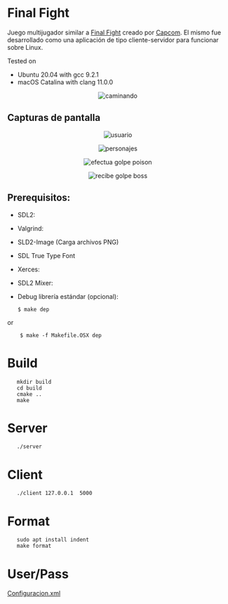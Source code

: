 # Final Fight

Juego multijugador similar a [Final Fight](https://es.wikipedia.org/wiki/Final_Fight) creado por [Capcom](http://www.capcom.com/). El mismo fue desarrollado como una aplicación de tipo cliente-servidor para funcionar sobre Linux.

Tested on

- Ubuntu 20.04 with gcc 9.2.1
- macOS Catalina with clang 11.0.0

<p align="center">
    <img alt="caminando" src="assets/screenshots/caminando.png"/>
</p>

## Capturas de pantalla

<p align="center">
    <img alt="usuario" src="assets/screenshots/usuario.png"/>
</p>

<p align="center">
    <img alt="personajes" src="assets/screenshots/personajes.png"/>
</p>

<p align="center">
    <img alt="efectua golpe poison" src="assets/screenshots/efectua golpe poison.png"/>
</p>

<p align="center">
    <img alt="recibe golpe boss" src="assets/screenshots/recibe golpe boss.png"/>
</p>

## Prerequisitos:

 - SDL2:
 - Valgrind:
 - SLD2-Image (Carga archivos PNG)
 - SDL True Type Font
 - Xerces:
 - SDL2 Mixer:
 - Debug librería estándar (opcional):

       $ make dep

or

        $ make -f Makefile.OSX dep

# Build

       mkdir build
       cd build
       cmake ..
       make

# Server

       ./server

# Client

       ./client 127.0.0.1  5000

# Format

       sudo apt install indent
       make format

# User/Pass

[Configuracion.xml](Configuracion.xml)

